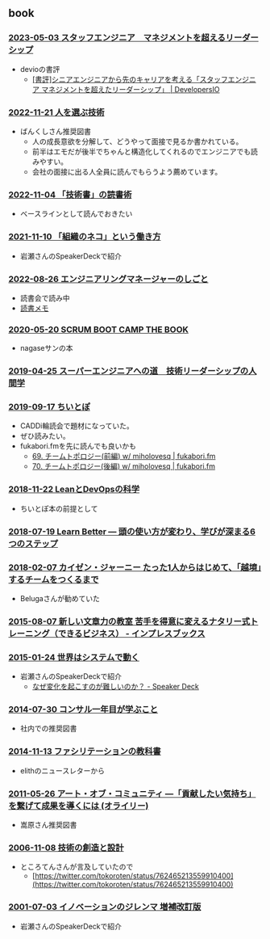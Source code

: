 
## book

### [2023-05-03 スタッフエンジニア　マネジメントを超えるリーダーシップ](https://www.amazon.co.jp/dp/429607055X)

- devioの書評
  - [[書評]シニアエンジニアから先のキャリアを考える「スタッフエンジニア マネジメントを超えたリーダーシップ」 | DevelopersIO](https://dev.classmethod.jp/articles/book-review-staff-engineer/)

### [2022-11-21 人を選ぶ技術](https://www.amazon.co.jp/dp/4866802065)

- ばんくしさん推奨図書
  - 人の成長意欲を分解して、どうやって面接で見るか書かれている。
  - 前半はエモだが後半でちゃんと構造化してくれるのでエンジニアでも読みやすい。
  - 会社の面接に出る人全員に読んでもらうよう薦めています。

### [2022-11-04 「技術書」の読書術](https://www.amazon.co.jp/dp/4798171549)

- ベースラインとして読んでおきたい

### [2021-11-10 「組織のネコ」という働き方](https://www.amazon.co.jp/dp/4798170232)

- 岩瀬さんのSpeakerDeckで紹介

### [2022-08-26 エンジニアリングマネージャーのしごと](https://www.oreilly.co.jp/books/9784873119946/)

- 読書会で読み中
- [読書メモ](./2022-08-26_engineering-manager.md)

### [2020-05-20 SCRUM BOOT CAMP THE BOOK](https://www.amazon.co.jp/gp/product/B086GBXRN6)

- nagaseサンの本

### [2019-04-25 スーパーエンジニアへの道　技術リーダーシップの人間学](https://www.amazon.co.jp/dp/B09BDVP5BV)

### [2019-09-17 ちいとぽ](https://www.amazon.co.jp/dp/4820729632)

- CADDi輪読会で題材になっていた。
- ぜひ読みたい。
- fukabori.fmを先に読んでも良いかも
  - [69. チームトポロジー(前編) w/ miholovesq | fukabori.fm](https://fukabori.fm/episode/69)
  - [70. チームトポロジー(後編) w/ miholovesq | fukabori.fm](https://fukabori.fm/episode/70)

### [2018-11-22 LeanとDevOpsの科学](https://www.amazon.co.jp/dp/4295004901)

- ちいとぽ本の前提として

### [2018-07-19 Learn Better ― 頭の使い方が変わり、学びが深まる6つのステップ](https://www.amazon.co.jp/dp/4862762581)

### [2018-02-07 カイゼン・ジャーニー たった1人からはじめて、「越境」するチームをつくるまで](https://www.amazon.co.jp/dp/4798153346)

- Belugaさんが勧めていた

### [2015-08-07 新しい文章力の教室 苦手を得意に変えるナタリー式トレーニング（できるビジネス） - インプレスブックス](https://book.impress.co.jp/books/1114101132)

### [2015-01-24 世界はシステムで動く](https://www.amazon.co.jp/dp/4862761801)

- 岩瀬さんのSpeakerDeckで紹介
  - [なぜ変化を起こすのが難しいのか？ - Speaker Deck](https://speakerdeck.com/iwashi86/the-reason-why-changing-organization-is-so-hard-what-i-thought-and-faced-for-more-than-several-years)

### [2014-07-30 コンサル一年目が学ぶこと](https://www.amazon.co.jp/dp/B00MA671WW)

- 社内での推奨図書

### [2014-11-13 ファシリテーションの教科書](https://www.amazon.co.jp/dp/B00P28A5M8)

- elithのニュースレターから

### [2011-05-26 アート・オブ・コミュニティ ―「貢献したい気持ち」を繋げて成果を導くには (オライリー)](https://www.amazon.co.jp/dp/4873114950)

- 嵩原さん推奨図書

### [2006-11-08 技術の創造と設計](https://www.amazon.co.jp/dp/4000052446)

- ところてんさんが言及していたので
  - [https://twitter.com/tokoroten/status/762465213559910400](https://twitter.com/tokoroten/status/762465213559910400)

### [2001-07-03 イノベーションのジレンマ 増補改訂版](https://www.amazon.co.jp/dp/4798100234)

- 岩瀬さんのSpeakerDeckで紹介
